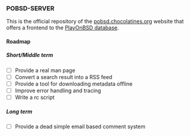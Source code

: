 ### POBSD-SERVER

This is the official repository of the 
[pobsd.chocolatines.org](https://pobsd.chocolatines.org)
website that offers a frontend to the 
[PlayOnBSD database](https://github.com/playonbsd/OpenBSD-Games-Database).

#### Roadmap

##### Short/Middle term
- [ ] Provide a real man page
- [ ] Convert a search result into a RSS feed
- [ ] Provide a tool for downloading metadata offline
- [ ] Improve error handling and tracing
- [ ] Write a rc script

##### Long term
- [ ] Provide a dead simple email based comment system

